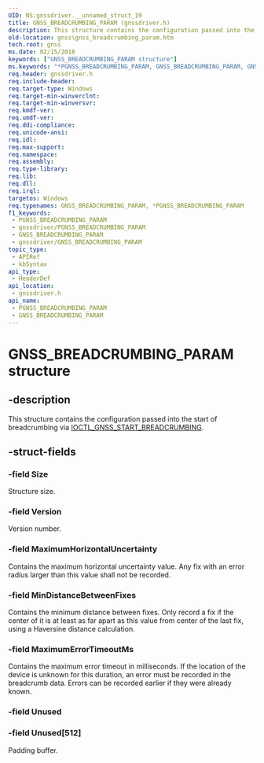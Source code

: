 ```yaml
---
UID: NS:gnssdriver.__unnamed_struct_19
title: GNSS_BREADCRUMBING_PARAM (gnssdriver.h)
description: This structure contains the configuration passed into the start of breadcrumbing via IOCTL_GNSS_START_BREADCRUMBING.
old-location: gnss\gnss_breadcrumbing_param.htm
tech.root: gnss
ms.date: 02/15/2018
keywords: ["GNSS_BREADCRUMBING_PARAM structure"]
ms.keywords: "*PGNSS_BREADCRUMBING_PARAM, GNSS_BREADCRUMBING_PARAM, GNSS_BREADCRUMBING_PARAM structure [Sensor Devices], PGNSS_BREADCRUMBING_PARAM, PGNSS_BREADCRUMBING_PARAM structure pointer [Sensor Devices], gnss.gnss_breadcrumbing_param, gnssdriver/GNSS_BREADCRUMBING_PARAM, gnssdriver/PGNSS_BREADCRUMBING_PARAM"
req.header: gnssdriver.h
req.include-header: 
req.target-type: Windows
req.target-min-winverclnt: 
req.target-min-winversvr: 
req.kmdf-ver: 
req.umdf-ver: 
req.ddi-compliance: 
req.unicode-ansi: 
req.idl: 
req.max-support: 
req.namespace: 
req.assembly: 
req.type-library: 
req.lib: 
req.dll: 
req.irql: 
targetos: Windows
req.typenames: GNSS_BREADCRUMBING_PARAM, *PGNSS_BREADCRUMBING_PARAM
f1_keywords:
 - PGNSS_BREADCRUMBING_PARAM
 - gnssdriver/PGNSS_BREADCRUMBING_PARAM
 - GNSS_BREADCRUMBING_PARAM
 - gnssdriver/GNSS_BREADCRUMBING_PARAM
topic_type:
 - APIRef
 - kbSyntax
api_type:
 - HeaderDef
api_location:
 - gnssdriver.h
api_name:
 - PGNSS_BREADCRUMBING_PARAM
 - GNSS_BREADCRUMBING_PARAM
---
```


# GNSS_BREADCRUMBING_PARAM structure


## -description

This structure contains the configuration passed into the start of breadcrumbing via <a href="/windows-hardware/drivers/ddi/gnssdriver/ni-gnssdriver-ioctl_gnss_start_breadcrumbing">IOCTL_GNSS_START_BREADCRUMBING</a>.

## -struct-fields

### -field Size

Structure size.

### -field Version

Version number.

### -field MaximumHorizontalUncertainty

Contains the maximum horizontal uncertainty value. Any fix with an error radius larger than this value shall not be recorded.

### -field MinDistanceBetweenFixes

Contains the minimum distance between fixes. Only record a fix if the center of it is at least as  far apart as this value from center of the last fix, using a Haversine distance calculation.

### -field MaximumErrorTimeoutMs

Contains the maximum error timeout in milliseconds. If the location of the device is unknown for this duration, an error must be recorded in the breadcrumb data. Errors can be recorded earlier if they were already known.

### -field Unused

 




### -field Unused[512]

Padding buffer.

